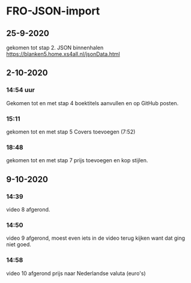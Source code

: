 # FRO-JSON-import 
## 25-9-2020
gekomen tot stap 2. JSON binnenhalen https://blanken5.home.xs4all.nl/jsonData.html
## 2-10-2020
### 14:54 uur
Gekomen tot en met stap 4 boektitels aanvullen en op GitHub posten.
### 15:11
gekomen tot en met stap 5 Covers toevoegen (7:52)
### 18:48
gekomen tot en met stap 7 prijs toevoegen en kop stijlen.
## 9-10-2020
### 14:39
video 8 afgerond.
### 14:50
video 9 afgerond, moest even iets in de video terug kijken want dat ging niet goed. 
### 14:58
video 10 afgerond prijs naar Nederlandse valuta (euro's)

